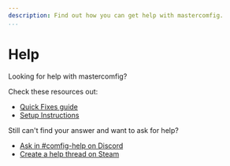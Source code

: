 ```yaml
---
description: Find out how you can get help with mastercomfig.
...
```


# Help

Looking for help with mastercomfig?

Check these resources out:

* [Quick Fixes guide](https://docs.mastercomfig.com/page/next_steps/troubleshoot/)
* [Setup Instructions](https://docs.mastercomfig.com/page/setup/clean_up/)

Still can't find your answer and want to ask for help?

* [Ask in #comfig-help on Discord](https://discord.gg/CuPb2zV)
* [Create a help thread on Steam](https://steamcommunity.com/groups/comfig/discussions/0/)
